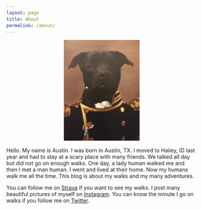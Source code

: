 ```yaml
---
layout: page
title: About
permalink: /about/
---
```


<div style="text-align:center">
<img src="/images/austin.jpg" width="200">
</div>

Hello. My name is Austin. I was born in Austin, TX. I moved to Hailey, ID last year and had to stay at a scary place with many friends. We talked all day but did not go on enough walks. One day, a lady human walked me and then I met a man human. I went and lived at their home. Now my humans walk me all the time. This blog is about my walks and my many adventures.

You can follow me on [Strava](https://www.strava.com/athletes/52261782) if you want to see my walks. I post many beautiful pictures of myself on [Instagram](https://instagram.com/austin_walks). You can know the minute I go on walks if you follow me on [Twitter](https://www.twitter.com/austin_walks).